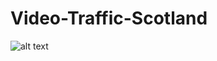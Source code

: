 # Video-Traffic-Scotland
![alt text](https://github.com/[username]/[reponame]/blob/[branch]/image.jpg?raw=true)
